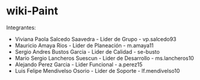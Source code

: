 # wiki-Paint

Integrantes:
- Viviana Paola Salcedo Saavedra - Lider de Grupo - vp.salcedo93
- Mauricio Amaya Rios - Lider de Planeación - m.amaya11
- Sergio Andres Bustos Garcia - Lider de Calidad - se-busto
- Mario Sergio Lancheros Suescun - Lider de Desarrollo - ms.lancheros10
- Alejando Perez Garcia - Lider Funcional - a.perez15
- Luis Felipe Mendivelso Osorio - Lider de Soporte - lf.mendivelso10
